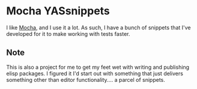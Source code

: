 # Mocha YASsnippets

I like [Mocha][1], and I use it a lot. As such, I have a bunch of
snippets that I've developed for it to make working with tests faster.

## Note

This is also a project for me to get my feet wet with writing and
publishing elisp packages. I figured it I'd start out with something
that just delivers something other than editor functionality.... a
parcel of snippets.

[1]: http://visionmedia.github.io/mocha/
